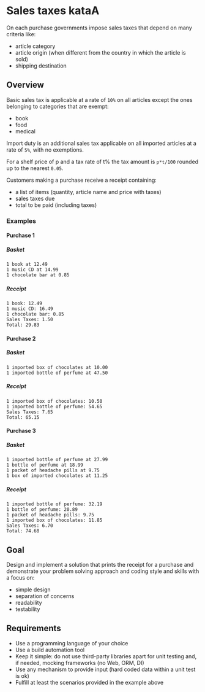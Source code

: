 # Sales taxes kataA
On each purchase governments impose sales taxes that depend on many criteria like:
 - article category
 - article origin (when different from the country in which the article is sold)
 - shipping destination



## Overview
Basic sales tax is applicable at a rate of `10%` on all articles except the ones belonging to categories that are exempt:
 - book
 - food
 - medical

Import duty is an additional sales tax applicable on all imported articles at a rate of `5%`, with no exemptions.

For a shelf price of p and a tax rate of t% the tax amount is `p*t/100` rounded up to the nearest `0.05`.

Customers making a purchase receive a receipt containing:
 - a list of items (quantity, article name and price with taxes)
 - sales taxes due
 - total to be paid (including taxes)


### Examples

#### Purchase 1
##### Basket
```
1 book at 12.49
1 music CD at 14.99
1 chocolate bar at 0.85
```
##### Receipt
```
1 book: 12.49
1 music CD: 16.49
1 chocolate bar: 0.85
Sales Taxes: 1.50
Total: 29.83
```

#### Purchase 2
##### Basket
```
1 imported box of chocolates at 10.00
1 imported bottle of perfume at 47.50
```
##### Receipt
```
1 imported box of chocolates: 10.50
1 imported bottle of perfume: 54.65
Sales Taxes: 7.65
Total: 65.15
```

#### Purchase 3
##### Basket
```
1 imported bottle of perfume at 27.99
1 bottle of perfume at 18.99
1 packet of headache pills at 9.75
1 box of imported chocolates at 11.25
```
##### Receipt
```
1 imported bottle of perfume: 32.19
1 bottle of perfume: 20.89
1 packet of headache pills: 9.75
1 imported box of chocolates: 11.85
Sales Taxes: 6.70
Total: 74.68
```



## Goal
Design and implement a solution that prints the receipt for a purchase and demonstrate your problem solving approach and coding style and skills with a focus on:
 - simple design
 - separation of concerns
 - readability
 - testability



## Requirements
 - Use a programming language of your choice
 - Use a build automation tool
 - Keep it simple: do not use third-party libraries apart for unit testing and, if needed, mocking frameworks (no Web, ORM, DI)
 - Use any mechanism to provide input (hard coded data within a unit test is ok)
 - Fulfill at least the scenarios provided in the example above
